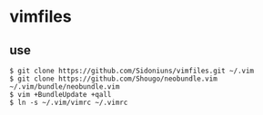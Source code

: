 # vimfiles

## use
    $ git clone https://github.com/Sidoniuns/vimfiles.git ~/.vim
    $ git clone https://github.com/Shougo/neobundle.vim ~/.vim/bundle/neobundle.vim
    $ vim +BundleUpdate +qall
    $ ln -s ~/.vim/vimrc ~/.vimrc
